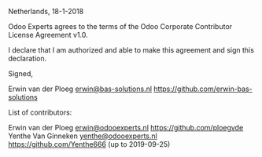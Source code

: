 Netherlands, 18-1-2018

Odoo Experts agrees to the terms of the Odoo Corporate Contributor License
Agreement v1.0.

I declare that I am authorized and able to make this agreement and sign this
declaration.

Signed,

Erwin van der Ploeg erwin@bas-solutions.nl https://github.com/erwin-bas-solutions

List of contributors:

Erwin van der Ploeg erwin@odooexperts.nl https://github.com/ploegvde
Yenthe Van Ginneken yenthe@odooexperts.nl https://github.com/Yenthe666 (up to 2019-09-25)
